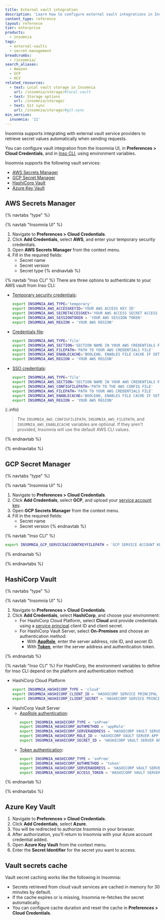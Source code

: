 ```yaml
---
title: External vault integration
description: 'Learn how to configure external vault integrations in Insomnia using AWS, GCP, Azure, and HashiCorp vault providers.'
content_type: reference
layout: reference
tier: enterprise
products:
  - insomnia
tags:
  - external-vaults
  - secret-management
breadcrumbs:
  - /insomnia/
search_aliases:
  - Amazon
  - GCP
  - HCV
related_resources:
  - text: Local vault storage in Insomnia
    url: /insomnia/storage/#local-vault
  - text: Storage options
    url: /insomnia/storage/
  - text: Git sync
    url: /insomnia/storage/#git-sync
min_version:
  insomnia: '11'
---
```


Insomnia supports integrating with external vault service providers to retrieve secret values automatically when sending requests.

You can configure vault integration from the Insomnia UI, in **Preferences > Cloud Credentials**, and in [Inso CLI](/inso-cli/), using environment variables.

Insomnia supports the following vault services:

- [AWS Secrets Manager](https://aws.amazon.com/secrets-manager/)
- [GCP Secret Manager](https://cloud.google.com/security/products/secret-manager?hl=en)
- [HashiCorp Vault](https://developer.hashicorp.com/vault)
- [Azure Key Vault](https://azure.microsoft.com/en-us/products/key-vault)

## AWS Secrets Manager

{% navtabs "type" %}

{% navtab "Insomnia UI" %}

1. Navigate to **Preferences > Cloud Credentials**.
1. Click **Add Credentials**, select **AWS**, and enter your temporary security credentials.
1. Open **AWS Secrets Manager** from the context menu.
1. Fill in the required fields:
   - Secret name
   - Secret version
   - Secret type
{% endnavtab %}

{% navtab "Inso CLI" %}
There are three options to authenticate to your AWS vault from Inso CLI:

- [Temporary security credentials](https://docs.aws.amazon.com/IAM/latest/UserGuide/id_credentials_temp.html):
  ```sh
  export INSOMNIA_AWS_TYPE='temporary'
  export INSOMNIA_AWS_ACCESSKEYID='YOUR AWS ACCESS KEY ID'
  export INSOMNIA_AWS_SECRETACCESSKEY='YOUR AWS ACCESS SECRET ACCESS KEY'
  export INSOMNIA_AWS_SESSIONTOKEN = 'YOUR AWS SESSION TOKEN'
  export INSOMNIA_AWS_REGION = 'YOUR AWS REGION'
  ```
- [Credentials file](https://docs.aws.amazon.com/cli/v1/userguide/cli-configure-files.html):
  ```sh
  export INSOMNIA_AWS_TYPE='file'
  export INSOMNIA_AWS_SECTION='SECTION NAME IN YOUR AWS CREDENTIALS FILE'
  export INSOMNIA_AWS_FILEPATH='PATH TO YOUR AWS CREDENTIALS FILE'
  export INSOMNIA_AWS_ENABLECACHE='BOOLEAN, ENABLES FILE CACHE IF SET TO TRUE'
  export INSOMNIA_AWS_REGION = 'YOUR AWS REGION'
  ```
- [SSO credentials](https://docs.aws.amazon.com/cli/latest/userguide/cli-configure-sso.html):
  ```sh
  export INSOMNIA_AWS_TYPE='file'
  export INSOMNIA_AWS_SECTION='SECTION NAME IN YOUR AWS CREDENTIALS FILE'
  export INSOMNIA_AWS_CONFIGFILEPATH='PATH TO THE AWS CONFIG FILE'
  export INSOMNIA_AWS_FILEPATH='PATH TO YOUR AWS CREDENTIALS FILE'
  export INSOMNIA_AWS_ENABLECACHE='BOOLEAN, ENABLES FILE CACHE IF SET TO TRUE'
  export INSOMNIA_AWS_REGION = 'YOUR AWS REGION'
  ```

{:.info}
> The `INSOMNIA_AWS_CONFIGFILEPATH`, `INSOMNIA_AWS_FILEPATH`, and `INSOMNIA_AWS_ENABLECACHE` variables are optional. If they aren't provided, Insomnia will use the default AWS CLI values. 

{% endnavtab %}

{% endnavtabs %}

## GCP Secret Manager

{% navtabs "type" %}

{% navtab "Insomnia UI" %}

1. Navigate to **Preferences > Cloud Credentials**.
1. Click **Add Credentials**, select **GCP**, and upload your [service account key](https://cloud.google.com/iam/docs/keys-create-delete).
1. Open **GCP Secrets Manager** from the context menu.
1. Fill in the required fields:
   - Secret name
   - Secret version
{% endnavtab %}

{% navtab "Inso CLI" %}
```sh
export INSOMNIA_GCP_SERVICEACCOUNTKEYFILEPATH = 'GCP SERVICE ACCOUNT KEY FILE PATH'
```
{% endnavtab %}

{% endnavtabs %}

## HashiCorp Vault

{% navtabs "type" %}

{% navtab "Insomnia UI" %}

1. Navigate to **Preferences > Cloud Credentials**.
1. Click **Add Credentials**, select **HashiCorp**, and choose your environment:
    * For HashiCorp Cloud Platform, select **Cloud** and provide credentials using a [service principal](https://developer.hashicorp.com/hcp/docs/hcp/iam/service-principal#create-a-service-principal) client ID and client secret.
    * For HashiCorp Vault Server, select **On-Premises** and choose an authentication method:
        * With [**AppRole**](https://developer.hashicorp.com/vault/docs/auth/approle), enter the server address, role ID, and secret ID.
        * With [**Token**](https://developer.hashicorp.com/vault/docs/auth/token), enter the server address and authentication token.

{% endnavtab %}

{% navtab "Inso CLI" %}
For HashiCorp, the environment variables to define for Inso CLI depend on the platform and authentication method:
- HashiCorp Cloud Platform
  ```sh
  export INSOMNIA_HASHICORP_TYPE = 'cloud'
  export INSOMNIA_HASHICORP_CLIENT_ID = 'HASHICORP SERVICE PRINCIPAL CLIENT ID'
  export INSOMNIA_HASHICORP_CLIENT_SECRET = 'HASHICORP SERVICE PRINCIPAL CLIENT SECRET'
  ```
- HashiCorp Vault Server
  - [AppRole authentication](https://developer.hashicorp.com/vault/docs/auth/approle):
    ```sh
    export INSOMNIA_HASHICORP_TYPE = 'onPrem'
    export INSOMNIA_HASHICORP_AUTHMETHOD = 'appRole'
    export INSOMNIA_HASHICORP_SERVERADDRESS = 'HASHICORP VAULT SERVER ADDRESS'
    export INSOMNIA_HASHICORP_ROLE_ID = 'HASHICORP VAULT SERVER APP ROLE ID'
    export INSOMNIA_HASHICORP_SECRET_ID = 'HASHICORP VAULT SERVER APP ROLE SECRET ID'
    ```
  - [Token authentication](https://developer.hashicorp.com/vault/docs/auth/token):
    ```sh
    export INSOMNIA_HASHICORP_TYPE = 'onPrem'
    export INSOMNIA_HASHICORP_AUTHMETHOD = 'token'
    export INSOMNIA_HASHICORP_SERVERADDRESS = 'HASHICORP VAULT SERVER ADDRESS'
    export INSOMNIA_HASHICORP_ACCESS_TOKEN = 'HASHICORP VAULT SERVER ACCESS TOKEN'
    ```
{% endnavtab %}

{% endnavtabs %}



## Azure Key Vault

1. Navigate to **Preferences > Cloud Credentials**.
1. Click **Add Credentials**, select **Azure**.
1. You will be redirected to authorize Insomnia in your browser.
1. After authorization, you'll return to Insomnia with your Azure account credential added.
1. Open **Azure Key Vault** from the context menu.
1. Enter the **Secret Identifier** for the secret you want to access.

## Vault secrets cache

Vault secret caching works like the following in Insomnia:
- Secrets retrieved from cloud vault services are cached in memory for 30 minutes by default.
- If the cache expires or is missing, Insomnia re-fetches the secret automatically.
- You can configure cache duration and reset the cache in **Preferences > Cloud Credentials**.